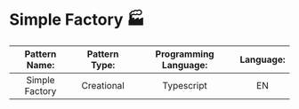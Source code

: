 # Simple Factory 🏭

| **Pattern Name:** | **Pattern Type:** | **Programming Language:** | **Language:** |
| :---------------: | :---------------: | :-----------------------: | :-----------: |
|  Simple Factory   |    Creational     |        Typescript         |      EN       |
